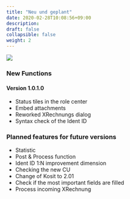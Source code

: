 ```yaml
---
title: "Neu und geplant"
date: 2020-02-28T10:08:56+09:00
description: 
draft: false
collapsible: false
weight: 2
---
```

![](images/XRechnung/Appsource_Banner_XRechnung.png)

### New Functions

#### Version 1.0.1.0
- Status tiles in the role center
- Embed attachments
- Reworked XRechnungs dialog
- Syntax check of the Ident ID


### Planned features for future versions
- Statistic
- Post & Process function
- Ident ID 1:N improvement dimension
- Checking the new CU
- Change of Kosit to 2.01
- Check if the most important fields are filled
- Process incoming XRechnung

